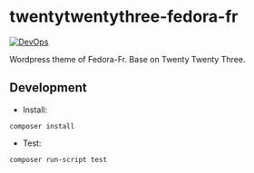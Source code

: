 # twentytwentythree-fedora-fr

[![DevOps](https://github.com/Fedora-Fr/twentytwentythree-fedora-fr/actions/workflows/devops.yml/badge.svg?branch=main)](https://github.com/Fedora-Fr/twentytwentythree-fedora-fr/actions/workflows/devops.yml)

Wordpress theme of Fedora-Fr. Base on Twenty Twenty Three.

## Development

* Install:

~~~
composer install
~~~

* Test:

~~~
composer run-script test
~~~
